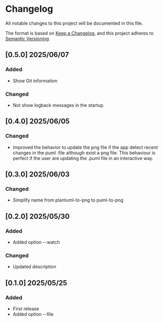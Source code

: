 # Changelog

All notable changes to this project will be documented in this file.

The format is based on [Keep a Changelog](https://keepachangelog.com/en/1.1.0/),
and this project adheres to [Semantic Versioning](https://semver.org/spec/v2.0.0.html).

## [0.5.0] 2025/06/07

### Added

- Show Git information

### Changed

- Not show logback messages in the startup

## [0.4.0] 2025/06/05

### Changed

- Improved the behavior to update the png file if the app detect recent changes in the puml .file although exist a png file. This behaviour is perfect if the user are updating the .puml file in an interactive way.

## [0.3.0] 2025/06/03

### Changed

- Simplify name from plantuml-to-png to puml-to-png

## [0.2.0] 2025/05/30

### Added

- Added option --watch

### Changed

- Updated description

## [0.1.0] 2025/05/25

### Added

- First release
- Added option --file

